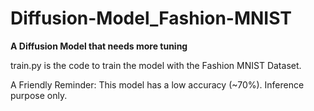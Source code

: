 # Diffusion-Model_Fashion-MNIST
**A Diffusion Model that needs more tuning**

train.py is the code to train the model with the Fashion MNIST Dataset.

A Friendly Reminder: This model has a low accuracy (~70%). Inference purpose only.
